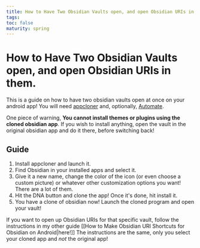 ```yaml
---
title: How to Have Two Obsidian Vaults open, and open Obsidian URIs in them.
tags: 
toc: false
maturity: spring
---
```



# How to Have Two Obsidian Vaults open, and open Obsidian URIs in them.

This is a guide on how to have two obsidian vaults open at once on your android app! You will need [appcloner](https://appcloner.app/) and, optionally,  [Automate](https://play.google.com/store/apps/details?id=com.llamalab.automate&hl=en_US&gl=US). 

One piece of warning, **You cannot install themes or plugins using the cloned obsidian app**. If you wish to install anything, open the vault in the original obsidian app and do it there, before switching back! 

## Guide

1. Install appcloner and launch it.
2. Find Obsidian in your installed apps and select it. 
3. Give it a new name, change the color of the icon (or even choose a custom picture) or whatever other customization options you want! There are a lot of them.
4. Hit the DNA button and clone the app! Once it's done, hit install it.
5. You have a clone of obsidian now! Launch the cloned program and open your vault!

If you want to open up Obsidian URIs for that specific vault, follow the instructions in my other guide [[How to Make Obsidian URI Shortcuts for Obsidian on Android|here!]] The instructions are the same, only you select your cloned app and *not* the original app!
